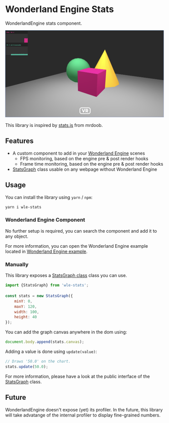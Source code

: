 # Wonderland Engine Stats

WonderlandEngine stats component.

![Example showing FPS and frame time](https://github.com/DavidPeicho/wle-stats/blob/main/img/example.png)

This library is inspired by [stats.js](https://github.com/mrdoob/stats.js) from mrdoob.

## Features

* A custom component to add in your [Wonderland Engine](https://wonderlandengine.com/) scenes
    * FPS monitoring, based on the engine pre & post render hooks
    * Frame time monitoring, based on the engine pre & post render hooks
* [StatsGraph](./src/stats.ts) class usable on any webpage without Wonderland Engine

## Usage

You can install the library using `yarn` / `npm`:

```sh
yarn i wle-stats
```

### Wonderland Engine Component

No further setup is required, you can search the component and add it to any object.

For more information, you can open the Wonderland Engine example located
in [Wonderland Engine example](./example).

### Manually

This library exposes a [StatsGraph class](./src/stats.ts) class you can use.

```js
import {StatsGraph} from 'wle-stats';

const stats = new StatsGraph({
    minY: 0,
    maxY: 120,
    width: 100,
    height: 40
});
```

You can add the graph canvas anywhere in the dom using:

```js
document.body.append(stats.canvas);
```

Adding a value is done using `update(value)`:

```js
// Draws '50.0' on the chart.
stats.update(50.0);
```

For more information, please have a look at the public interface of the
[StatsGraph](./src/stats.ts) class.

## Future

WonderlandEngine doesn't expose (yet) its profiler. In the future, this library will take advatange of the internal profiler to display fine-grained numbers.
